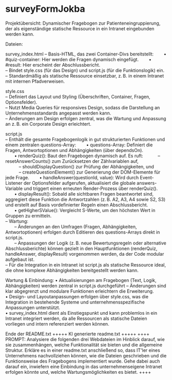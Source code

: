 # surveyFormJokba
Projektübersicht:
Dynamischer Fragebogen zur Patienteneingruppierung, der als eigenständige statische Ressource in ein Intranet eingebunden werden kann.

Dateien:

survey_index.html – Basis-HTML, das zwei Container-Divs bereitstellt:   • #quiz-container: Hier werden die Fragen dynamisch eingefügt.
  • #result: Hier erscheint der Abschlussbericht.  
   – Bindet style.css (für das Design) und script.js (für die Funktionslogik) ein.  
   – Standardmäßig als statische Ressource einsetzbar, z. B. in einem Intranet mit internen Pfadverweisen.

style.css  
– Definiert das Layout und Styling (Überschriften, Container, Fragen, Optionsfelder).  
– Nutzt Media Queries für responsives Design, sodass die Darstellung an Unternehmensstandards angepasst werden kann.  
– Änderungen am Design erfolgen zentral, was die Wartung und Anpassung an z. B. ein Corporate Design erleichtert.

script.js  
– Enthält die gesamte Fragebogenlogik in gut strukturierten Funktionen und einem zentralen questions-Array:
  • questions-Array: Definiert die Fragen, Antwortoptionen und Abhängigkeiten (über dependsOn).  
  • renderQuiz(): Baut den Fragebogen dynamisch auf. Es ruft:
   – resetAnswerCounts() zum Zurücksetzen der Zählvariablen auf,  
   – shouldDisplayQuestion() zur Prüfung der Abhängigkeiten, und  
   – createQuestionElement() zur Generierung der DOM-Elemente für jede Frage.
  • handleAnswer(questionId, value): Wird durch Event-Listener der Optionsfelder aufgerufen, aktualisiert die globale answers-Variable und triggert einen erneuten Render-Prozess über renderQuiz().  
  • displayResult(): Sobald alle sichtbaren Fragen beantwortet sind, aggregiert diese Funktion die Antwortzahlen (z. B. A2, A3, A4 sowie S2, S3) und erstellt auf Basis vordefinierter Regeln einen Abschlussbericht.  
  • getHigherSValue(): Vergleicht S-Werte, um den höchsten Wert in Gruppen zu ermitteln.  
– Wartung:  
  – Änderungen an den Umfragen (Fragen, Abhängigkeiten, Antwortoptionen) erfolgen durch Editieren des questions-Arrays direkt in script.js.  
  – Anpassungen der Logik (z. B. neue Bewertungsregeln oder alternative Abschlussberichte) können gezielt in den Hauptfunktionen (renderQuiz, handleAnswer, displayResult) vorgenommen werden, da der Code modular aufgebaut ist.  
– Für die Integration in ein Intranet ist script.js als statische Ressource ideal, die ohne komplexe Abhängigkeiten bereitgestellt werden kann.

Wartung & Einbindung:
• Aktualisierungen am Fragebogen (Text, Logik, Abhängigkeiten) werden zentral in script.js durchgeführt – Änderungen sind klar abgegrenzt und modulare Funktionen erleichtern die Erweiterung.  
• Design- und Layoutanpassungen erfolgen über style.css, was die Integration in bestehende Systeme und unternehmensspezifische Anpassungen unterstützt.  
• survey_index.html dient als Einstiegspunkt und kann problemlos in ein Intranet integriert werden, da alle Ressourcen als statische Dateien vorliegen und intern referenziert werden können.

Ende der README.txt
+++++ KI generierte readme.txt +++++
++++ PROMPT: Analysiere die folgenden drei Webdateien im Hinblick darauf, wie sie zusammenhängen, welche Funktionalität sie bieten und die allgemeine Struktur. Erkläre es in einer readme.txt anschließend so, dass IT'ler eines Unternehmens nachvollziehen können, wie die Dateien geschrieben und die Funktionsweise des Fragebogens implementiert wurde. Gehe dabei auch darauf ein, inwiefern eine Einbindung in das unternehmenseigene Intranet erfolgen könnte und, welche Wartungsmöglichkeiten es bietet. ++++
